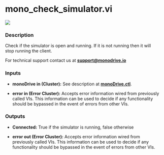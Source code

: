 # mono_check_simulator.vi

<p class="img_container">
<img class="lg_img" src="../mono_check_simulator.png"/>
</p>

### Description

Check if the simulator is open and running. If it is not running then it will stop running the client.

For technical support contact us at <b>support@monodrive.io</b> 

### Inputs

- **monoDrive in (Cluster):** See description at [**monoDrive.ctl**](../structures/monoDrive.md). 

- **error in (Error Cluster):** Accepts error information wired from previously called VIs. This information can be used to decide if any functionality should be bypassed in the event of errors from other VIs. 

### Outputs

- **Connected:**  True if the simulator is running, false otherwise
 

- **error out (Error Cluster):** Accepts error information wired from previously called VIs. This information can be used to decide if any functionality should be bypassed in the event of errors from other VIs. 

<p>&nbsp;</p>
